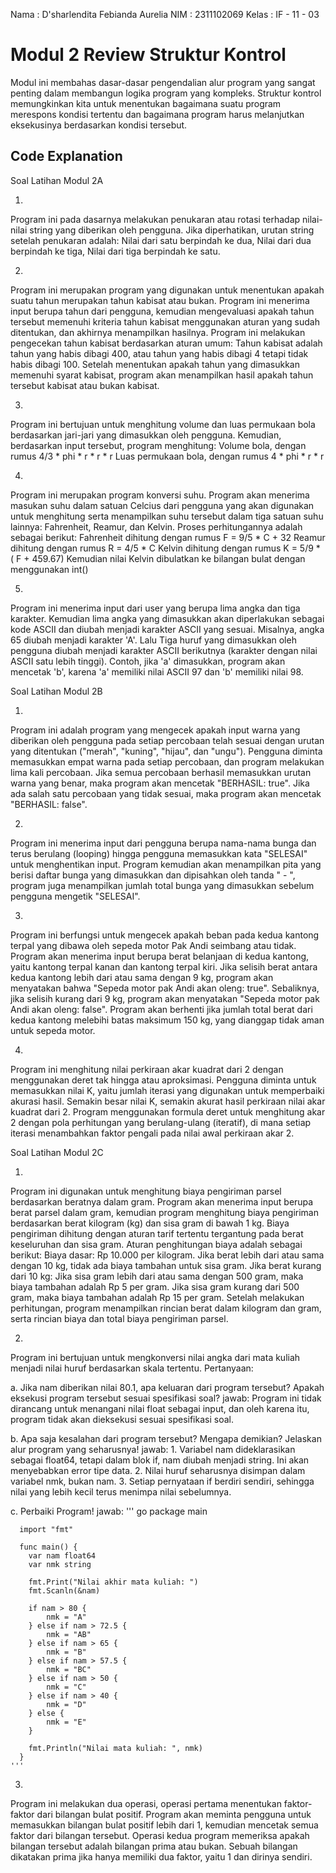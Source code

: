 Nama  : D'sharlendita Febianda Aurelia
NIM   : 2311102069
Kelas : IF - 11 - 03

# Modul 2 Review Struktur Kontrol

Modul ini membahas dasar-dasar pengendalian alur program yang sangat penting dalam membangun logika program yang kompleks. Struktur kontrol memungkinkan kita untuk menentukan bagaimana suatu program merespons kondisi tertentu dan bagaimana program harus melanjutkan eksekusinya berdasarkan kondisi tersebut.

## Code Explanation

Soal Latihan Modul 2A

1.
Program ini pada dasarnya melakukan penukaran atau rotasi terhadap nilai-nilai string yang diberikan oleh pengguna. Jika diperhatikan, urutan string setelah penukaran adalah:
Nilai dari satu berpindah ke dua,
Nilai dari dua berpindah ke tiga,
Nilai dari tiga berpindah ke satu.

2.
Program ini merupakan program yang digunakan untuk menentukan apakah suatu tahun merupakan tahun kabisat atau bukan. Program ini menerima input berupa tahun dari pengguna, kemudian mengevaluasi apakah tahun tersebut memenuhi kriteria tahun kabisat menggunakan aturan yang sudah ditentukan, dan akhirnya menampilkan hasilnya.
Program ini melakukan pengecekan tahun kabisat berdasarkan aturan umum:
Tahun kabisat adalah tahun yang habis dibagi 400, atau tahun yang habis dibagi 4 tetapi tidak habis dibagi 100.
Setelah menentukan apakah tahun yang dimasukkan memenuhi syarat kabisat, program akan menampilkan hasil apakah tahun tersebut kabisat atau bukan kabisat.

3.
Program ini bertujuan untuk menghitung volume dan luas permukaan bola berdasarkan jari-jari yang dimasukkan oleh pengguna. Kemudian, berdasarkan input tersebut, program menghitung:
Volume bola, dengan rumus 4/3 * phi * r * r * r
Luas permukaan bola, dengan rumus 4 * phi * r * r

4.
Program ini merupakan program konversi suhu. Program akan menerima masukan suhu dalam satuan Celcius dari pengguna yang akan digunakan untuk menghitung serta menampilkan suhu tersebut dalam tiga satuan suhu lainnya: Fahrenheit, Reamur, dan Kelvin. Proses perhitungannya adalah sebagai berikut:
Fahrenheit dihitung dengan rumus F = 9/5 * C + 32
Reamur dihitung dengan rumus R = 4/5 * C
Kelvin dihitung dengan rumus K = 5/9 * ( F + 459.67)
Kemudian nilai Kelvin dibulatkan ke bilangan bulat dengan menggunakan int()

5.
Program ini menerima input dari user yang berupa lima angka dan tiga karakter. Kemudian lima angka yang dimasukkan akan diperlakukan sebagai kode ASCII dan diubah menjadi karakter ASCII yang sesuai. Misalnya, angka 65 diubah menjadi karakter 'A'. Lalu Tiga huruf yang dimasukkan oleh pengguna diubah menjadi karakter ASCII berikutnya (karakter dengan nilai ASCII satu lebih tinggi). Contoh, jika 'a' dimasukkan, program akan mencetak 'b', karena 'a' memiliki nilai ASCII 97 dan 'b' memiliki nilai 98.

Soal Latihan Modul 2B

1.
Program ini adalah program  yang mengecek apakah input warna yang diberikan oleh pengguna pada setiap percobaan telah sesuai dengan urutan yang ditentukan ("merah", "kuning", "hijau", dan "ungu"). Pengguna diminta memasukkan empat warna pada setiap percobaan, dan program melakukan lima kali percobaan. Jika semua percobaan berhasil memasukkan urutan warna yang benar, maka program akan mencetak "BERHASIL: true". Jika ada salah satu percobaan yang tidak sesuai, maka program akan mencetak "BERHASIL: false".

2.
Program ini menerima input dari pengguna berupa nama-nama bunga dan terus berulang (looping) hingga pengguna memasukkan kata "SELESAI" untuk menghentikan input. Program kemudian akan menampilkan pita yang berisi daftar bunga yang dimasukkan dan dipisahkan oleh tanda " - ", program juga menampilkan jumlah total bunga yang dimasukkan sebelum pengguna mengetik "SELESAI".

3.
Program ini berfungsi untuk mengecek apakah beban pada kedua kantong terpal yang dibawa oleh sepeda motor Pak Andi seimbang atau tidak. Program akan menerima input berupa berat belanjaan di kedua kantong, yaitu kantong terpal kanan dan kantong terpal kiri. Jika selisih berat antara kedua kantong lebih dari atau sama dengan 9 kg, program akan menyatakan bahwa "Sepeda motor pak Andi akan oleng: true". Sebaliknya, jika selisih kurang dari 9 kg, program akan menyatakan "Sepeda motor pak Andi akan oleng: false". Program akan berhenti jika jumlah total berat dari kedua kantong melebihi batas maksimum 150 kg, yang dianggap tidak aman untuk sepeda motor.

4.
Program ini menghitung nilai perkiraan akar kuadrat dari 2 dengan menggunakan deret tak hingga atau aproksimasi. Pengguna diminta untuk memasukkan nilai K, yaitu jumlah iterasi yang digunakan untuk memperbaiki akurasi hasil. Semakin besar nilai K, semakin akurat hasil perkiraan nilai akar kuadrat dari 2.
Program menggunakan formula deret untuk menghitung akar 2 dengan pola perhitungan yang berulang-ulang (iteratif), di mana setiap iterasi menambahkan faktor pengali pada nilai awal perkiraan akar 2.

Soal Latihan Modul 2C

1.
Program ini digunakan untuk menghitung biaya pengiriman parsel berdasarkan beratnya dalam gram. Program akan menerima input berupa berat parsel dalam gram, kemudian program menghitung biaya pengiriman berdasarkan berat kilogram (kg) dan sisa gram di bawah 1 kg. Biaya pengiriman dihitung dengan aturan tarif tertentu tergantung pada berat keseluruhan dan sisa gram. Aturan penghitungan biaya adalah sebagai berikut: 
Biaya dasar: Rp 10.000 per kilogram. 
Jika berat lebih dari atau sama dengan 10 kg, tidak ada biaya tambahan untuk sisa gram. 
Jika berat kurang dari 10 kg: Jika sisa gram lebih dari atau sama dengan 500 gram, maka biaya tambahan adalah Rp 5 per gram. 
Jika sisa gram kurang dari 500 gram, maka biaya tambahan adalah Rp 15 per gram. 
Setelah melakukan perhitungan, program menampilkan rincian berat dalam kilogram dan gram, serta rincian biaya dan total biaya pengiriman parsel. 

2.
Program ini bertujuan untuk mengkonversi nilai angka dari mata kuliah menjadi nilai huruf berdasarkan skala tertentu.
Pertanyaan:

a. Jika nam diberikan nilai 80.1, apa keluaran dari program tersebut? Apakah eksekusi program tersebut sesuai spesifikasi soal?
jawab: Program ini tidak dirancang untuk menangani nilai float sebagai input, dan oleh karena itu, program tidak akan dieksekusi sesuai spesifikasi soal.

b. Apa saja kesalahan dari program tersebut? Mengapa demikian? Jelaskan alur program yang seharusnya!
jawab: 1. Variabel nam dideklarasikan sebagai float64, tetapi dalam blok if, nam diubah menjadi string. Ini akan menyebabkan error tipe data.
       2. Nilai huruf seharusnya disimpan dalam variabel nmk, bukan nam.
       3. Setiap pernyataan if berdiri sendiri, sehingga nilai yang lebih kecil terus menimpa nilai sebelumnya.

c. Perbaiki Program!
jawab: ''' go
      package main

      import "fmt"

      func main() {
      	var nam float64
      	var nmk string
      
      	fmt.Print("Nilai akhir mata kuliah: ")
      	fmt.Scanln(&nam)
      
      	if nam > 80 {
      		nmk = "A"
      	} else if nam > 72.5 {
      		nmk = "AB"
      	} else if nam > 65 {
      		nmk = "B"
      	} else if nam > 57.5 {
      		nmk = "BC"
      	} else if nam > 50 {
      		nmk = "C"
      	} else if nam > 40 {
      		nmk = "D"
      	} else {
      		nmk = "E"
      	}
      
      	fmt.Println("Nilai mata kuliah: ", nmk)
      }
    '''

3. 
Program ini melakukan dua operasi, operasi pertama menentukan faktor-faktor dari bilangan bulat positif. Program akan meminta pengguna untuk memasukkan bilangan bulat positif lebih dari 1, kemudian mencetak semua faktor dari bilangan tersebut. Operasi kedua program memeriksa apakah bilangan tersebut adalah bilangan prima atau bukan. Sebuah bilangan dikatakan prima jika hanya memiliki dua faktor, yaitu 1 dan dirinya sendiri.







